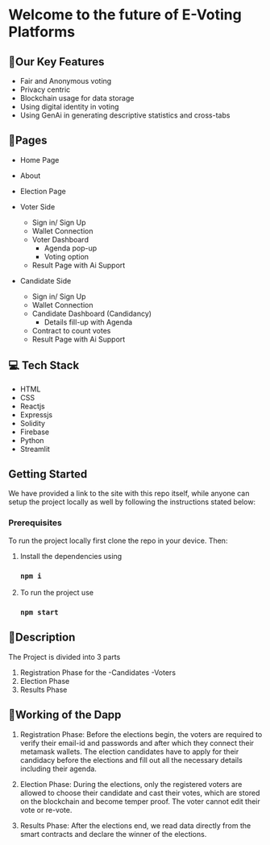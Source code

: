 # Welcome to the future of E-Voting Platforms 



## 🚀Our Key Features

- Fair and Anonymous voting
- Privacy centric
- Blockchain usage for data storage
- Using digital identity in voting
- Using GenAi in generating descriptive statistics and cross-tabs


## 📃Pages

- Home Page
 - About 
 - Election Page
- Voter Side
  - Sign in/ Sign Up
  - Wallet Connection
  - Voter Dashboard
    - Agenda pop-up
    - Voting option 
  - Result Page with Ai Support

- Candidate Side
  - Sign in/ Sign Up
  - Wallet Connection
  - Candidate Dashboard (Candidancy)
    - Details fill-up with Agenda
  - Contract to count votes
  - Result Page with Ai Support


## 💻 Tech Stack

- HTML
- CSS
- Reactjs
- Expressjs
- Solidity
- Firebase
- Python
- Streamlit
  

## Getting Started
We have provided a link to the site with this repo itself, while anyone can setup the project locally as well by following the instructions stated below:

### Prerequisites
  To run the project locally first clone the repo in your device. Then:

  1. Install the dependencies using
     ### `npm i`
  2. To run the project use
     ### `npm start`

## 📃Description
The Project is divided into 3 parts
1. Registration Phase for the
   -Candidates
   -Voters
2. Election Phase
3. Results Phase

## 🚀Working of the Dapp

1. Registration Phase: Before the elections begin, the voters are required to verify their email-id and passwords and after which they connect their metamask wallets.
   The election candidates have to apply for their candidacy before the elections and fill out all the necessary details including their agenda.

2. Election Phase: During the elections, only the registered voters are allowed to choose their candidate and cast their votes, which are stored on the blockchain and become temper proof. The voter cannot edit their vote or re-vote.

3. Results Phase: After the elections end, we read data directly from the smart contracts and declare the winner of the elections.


